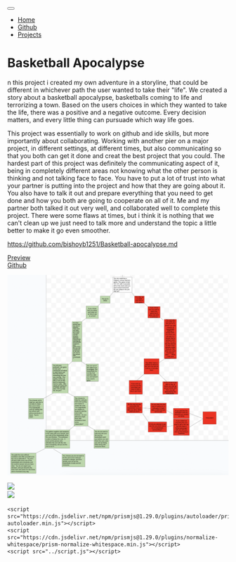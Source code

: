 <!DOCTYPE html>
<html lang="en">

<head>
    <title class="owner-name">#</title>
    <meta charset="utf-8">
    <meta name="viewport" content="width=device-width, initial-scale=1">
    <link rel="stylesheet" href="https://stackpath.bootstrapcdn.com/bootstrap/4.3.1/css/bootstrap.min.css">
    <link href="https://fonts.googleapis.com/css?family=Montserrat" rel="stylesheet">
    <link href="https://cdn.jsdelivr.net/npm/prismjs@1.29.0/themes/prism.css" rel="stylesheet" />
    <link rel="stylesheet" href="../style.css" type="text/css">
    <script src="https://code.jquery.com/jquery-3.3.1.slim.min.js"></script>
    <script src="https://cdnjs.cloudflare.com/ajax/libs/popper.js/1.14.7/umd/popper.min.js"></script>
    <script src="https://stackpath.bootstrapcdn.com/bootstrap/4.3.1/js/bootstrap.min.js"></script>

</head>

<body>

<!-- Navbar -->

<nav class="navbar navbar-expand-lg navbar-dark bg-dark">
        <a class="navbar-brand owner-name" href="#"></a>
        <button class="navbar-toggler" type="button" data-toggle="collapse" data-target="#navbarSupportedContent" aria-controls="navbarSupportedContent" aria-expanded="false" aria-label="Toggle navigation">
            <span class="navbar-toggler-icon"></span>
        </button>

<div class="collapse navbar-collapse" id="navbarSupportedContent">
            <ul class="navbar-nav mr-auto">
                <li class="nav-item">
                    <a class="nav-link" href="../index.html">Home</a>
                </li>
                <li class="nav-item">
                    <a class="nav-link" href="#" id="github" target="_blank">Github</a>
                </li>
                <li class="nav-item">
                    <a class="nav-link" href="../index.html#projects">Projects</a>
                </li>
            </ul>
     </div>
</nav>

 <!-- First Container -->
 <div class="container-fluid bg-1">
        <div class="container">

<h1 class="margin text-center">Basketball Apocalypse</h1>
<p>n this project i created my own adventure in a storyline, that could be different in whichever path the user wanted to take their "life".  We created a story about a basketball apocalypse, basketballs coming to life and terrorizing a town.  Based on the users choices in which they wanted to take the life, there was a positive and a negative outcome.  Every decision matters, and every little thing can pursuade which way life goes.</p>
<p>This project was essentially to work on github and ide skills, but more importantly about collaborating.  Working with another pier on a major project, in different settings, at different times, but also communicating so that you both can get it done and creat the best project that you could.  The hardest part of this project was definitely the communicating aspect of it, being in completely different areas not knowing what the other person is thinking and not talking face to face.  You have to put a lot of trust into what your partner is putting into the project and how that they are going about it.  You also have to talk it out and prepare everything that you need to get done and how you both are going to cooperate on all of it.  Me and my partner both talked it out very well, and collaborated well to complete this project.  There were some flaws at times, but i think it is nothing that we can't clean up we just need to talk more and understand the topic a little better to make it go even smoother.</p>
<a href="#">https://github.com/bishoyb1251/Basketball-apocalypse.md<a><br>

<a href="http://bishoyb1251.github.io/Basketball.apocalypse.md">Preview</a><br>
<a href="https://github.com/bishoyb1251/Basketball-apocalypse.md.git">Github</a><br>

<img src="../img/Basketball-Apocalypse.png
" class="img-fluid project-img">


<div class="row">

 <!--
                <div class="col-sm-6">
                    Use this to...
                </div>
                <div class="col-sm-6">
                    ...make two columns
                </div>
     -->

</div>

 </div>
 </div>



<!-- Footer -->
<footer class="container-fluid bg-4 text-center">
<a href="#" target="_blank" id="fork"><img src="../img/fork.png"></a><br>
<a href="https://hstatsep.github.io" target="_blank"><img src="https://hstatsep.github.io/img/hstatsep-logo-small.png" id="sep"></a>
</footer>


<script src="https://cdn.jsdelivr.net/npm/prismjs@1.29.0/components/prism-core.min.js"></script>
    <script src="https://cdn.jsdelivr.net/npm/prismjs@1.29.0/plugins/autoloader/prism-autoloader.min.js"></script>
    <script src="https://cdn.jsdelivr.net/npm/prismjs@1.29.0/plugins/normalize-whitespace/prism-normalize-whitespace.min.js"></script>
    <script src="../script.js"></script>
</body>

</html>
